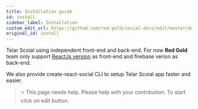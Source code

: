 ```yaml
---
title: Installation guide
id: install
sidebar_label: Installation
custom_edit_url: https://github.com/red-gold/social-docs/edit/master/docs/reference/actions.md
original_id: install
---
```


Telar Scoial using independent front-end and back-end. For now **Red Gold** team only support [ReactJs version](https://github.com/red-gold/react-social-network) as front-end and firebase verion as back-end.

We also provide create-react-social CLI to setup Telar Scoial app faster and easier.


> ⭐️ This page needs help. Please help with your contribution. To start click on edit button.
